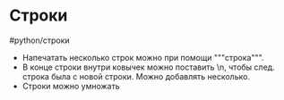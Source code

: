 # Строки
#python/строки
- Напечатать несколько строк можно при помощи """строка""".
- В конце строки внутри ковычек можно поставить \n, чтобы след. строка была с новой строки. Можно добавлять несколько.
- Строки можно умножать
